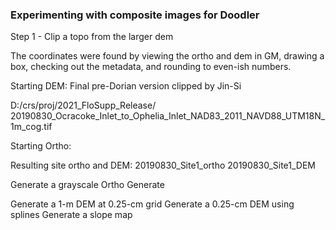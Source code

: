 ### Experimenting with composite images for Doodler

Step 1 - Clip a topo from the larger dem

The coordinates were found by viewing the ortho and dem in GM, drawing a box,
checking out the metadata, and rounding to even-ish numbers.

Starting DEM:
Final pre-Dorian version clipped by Jin-Si

D:/crs/proj/2021_FloSupp_Release/
20190830_Ocracoke_Inlet_to_Ophelia_Inlet_NAD83_2011_NAVD88_UTM18N_1m_cog.tif

Starting Ortho:

Resulting site ortho and DEM:
20190830_Site1_ortho
20190830_Site1_DEM

Generate a grayscale Ortho
Generate 

Generate a 1-m DEM at 0.25-cm grid
Generate a 0.25-cm DEM using splines
Generate a slope map
